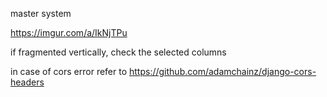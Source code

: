 master system 

https://imgur.com/a/IkNjTPu

if fragmented vertically, check the selected columns

in case of cors error refer to https://github.com/adamchainz/django-cors-headers